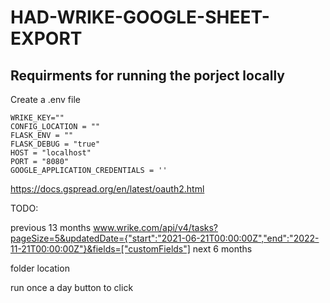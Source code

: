 # HAD-WRIKE-GOOGLE-SHEET-EXPORT

## Requirments for running the porject locally

Create a .env file

```
WRIKE_KEY=""
CONFIG_LOCATION = ""
FLASK_ENV = ""
FLASK_DEBUG = "true"
HOST = "localhost"
PORT = "8080"
GOOGLE_APPLICATION_CREDENTIALS = ''

```

https://docs.gspread.org/en/latest/oauth2.html

TODO:

previous 13 months
www.wrike.com/api/v4/tasks?pageSize=5&updatedDate={"start":"2021-06-21T00:00:00Z","end":"2022-11-21T00:00:00Z"}&fields=["customFields"]
next 6 months

folder location

run once a day
button to click
